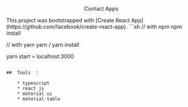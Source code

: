 <p align="center">Contact Apps </p>
This project was bootstrapped with [Create React App](https://github.com/facebook/create-react-app).
```sh
// with npm
npm install 

// with yarn
yarn / yarn install

yarn start = localhost:3000
```

##  Tools  :

    * typescript
    * react js
    * material ui
    * material-table
